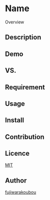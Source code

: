 Name
====

Overview

## Description

## Demo

## VS. 

## Requirement

## Usage

## Install

## Contribution

## Licence

[MIT](https://github.com/fujiwarakoubou/readme/blob/master/MIT)

## Author

[fujiwarakoubou](https://github.com/fujiwarakoubou)
